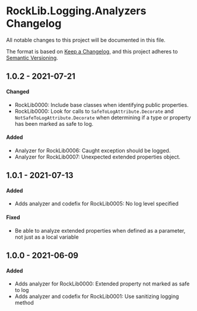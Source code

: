 # RockLib.Logging.Analyzers Changelog

All notable changes to this project will be documented in this file.

The format is based on [Keep a Changelog](https://keepachangelog.com/en/1.0.0/),
and this project adheres to [Semantic Versioning](https://semver.org/spec/v2.0.0.html).

## 1.0.2 - 2021-07-21

#### Changed

- RockLib0000: Include base classes when identifying public properties.
- RockLib0000: Look for calls to `SafeToLogAttribute.Decorate` and `NotSafeToLogAttribute.Decorate` when determining if a type or property has been marked as safe to log.

#### Added

- Analyzer for RockLib0006: Caught exception should be logged.
- Analyzer for RockLib0007: Unexpected extended properties object.

## 1.0.1 - 2021-07-13

#### Added

- Adds analyzer and codefix for RockLib0005: No log level specified

#### Fixed

- Be able to analyze extended properties when defined as a parameter, not just as a local variable

## 1.0.0 - 2021-06-09

#### Added

- Adds analyzer for RockLib0000: Extended property not marked as safe to log
- Adds analyzer and codefix for RockLib0001: Use sanitizing logging method
